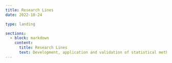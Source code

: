 ```yaml
---
title: Research Lines
date: 2022-10-24

type: landing

sections:
  - block: markdown
    content:
      title: Research Lines
      text: Development, application and validation of statistical methodology in the field of Biosanitary and Experimental Sciences, providing methodological support to groups in these areas, trying to respond to real problems and promoting the transfer of research. Specific lines of research: 1) Alternatives for statistical modeling of patient-perceived outcomes and applications; 2) Development, implementation and validation of loss-to-follow-up treatment methods in longitudinal studies; 3) Development of predictive models and creation of technological tools for use in clinical practice; 4) Development and validation of questionnaires aimed at measuring patient-perceived outcomes.      
---
```

